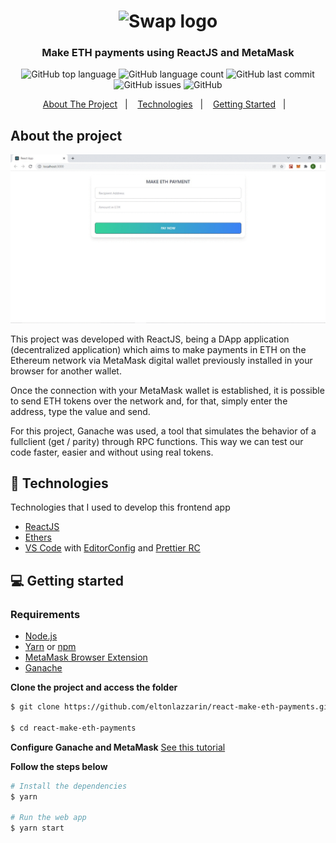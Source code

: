 <h1 align="center">
	<img alt="Swap logo" src="https://github.com/eltonlazzarin/reactjs-uniswap-clone-interface/blob/main/readmeAssets/swapCoins.svg" height="67px" width="71px" />
</h1>

<h3 align="center">
  Make ETH payments using ReactJS and MetaMask
</h3>

<p align="center">
  <img alt="GitHub top language" src="https://img.shields.io/github/languages/top/eltonlazzarin/react-make-eth-payments">

  <img alt="GitHub language count" src="https://img.shields.io/github/languages/count/eltonlazzarin/react-make-eth-payments">

  <img alt="GitHub last commit" src="https://img.shields.io/github/last-commit/eltonlazzarin/react-make-eth-payments">

  <img alt="GitHub issues" src="https://img.shields.io/github/issues/eltonlazzarin/react-make-eth-payments">

  <img alt="GitHub" src="https://img.shields.io/github/license/eltonlazzarin/react-make-eth-payments">
</p>

<p align="center">
  <a href="#-about-the-project">About The Project</a>&nbsp;&nbsp;&nbsp;|&nbsp;&nbsp;&nbsp;
  <a href="#-technologies">Technologies</a>&nbsp;&nbsp;&nbsp;|&nbsp;&nbsp;&nbsp;
  <a href="#-getting-started">Getting Started</a>&nbsp;&nbsp;&nbsp;|&nbsp;&nbsp;&nbsp;
</p>

## About the project

<p align="center">
  <img src="https://github.com/eltonlazzarin/react-make-eth-payments/blob/main/readmeAssets/makePaymentsDApp.gif">
</p>

<p>This project was developed with ReactJS, being a DApp application (decentralized application) which aims to make payments in ETH on the Ethereum network via MetaMask digital wallet previously installed in your browser for another wallet.

Once the connection with your MetaMask wallet is established, it is possible to send ETH tokens over the network and, for that, simply enter the address, type the value and send.

For this project, Ganache was used, a tool that simulates the behavior of a fullclient (get / parity) through RPC functions. This way we can test our code faster, easier and without using real tokens.</p>

## 🚀 Technologies

Technologies that I used to develop this frontend app

- [ReactJS](https://nodejs.org/en)
- [Ethers](https://docs.ethers.io/v5/getting-started)
- [VS Code](https://code.visualstudio.com) with [EditorConfig](https://marketplace.visualstudio.com/items?itemName=EditorConfig.EditorConfig) and [Prettier RC](https://github.com/prettier/prettier)

## 💻 Getting started

### Requirements

- [Node.js](https://nodejs.org/en)
- [Yarn](https://classic.yarnpkg.com/) or [npm](https://www.npmjs.com)
- [MetaMask Browser Extension](https://metamask.io/download.html)
- [Ganache](https://trufflesuite.com/ganache)

**Clone the project and access the folder**

```bash
$ git clone https://github.com/eltonlazzarin/react-make-eth-payments.git

$ cd react-make-eth-payments
```

**Configure Ganache and MetaMask**
[See this tutorial](https://www.youtube.com/watch?v=nUEBAS5r4Og)

**Follow the steps below**

```bash
# Install the dependencies
$ yarn

# Run the web app
$ yarn start
```
